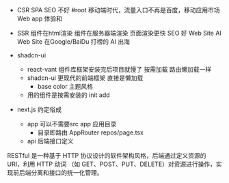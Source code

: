 - CSR SPA SEO 不好 #root
    移动端时代，流量入口不再是百度，移动应用市场
    Web app 体验和

- SSR 组件在html渲染
    组件在服务器端渲染
    页面渲染更快  SEO 好
    Web Site
    AI Web Site 在Google/BaiDu  打榜的
    AI 出海
  
- shadcn-ui
    - react-vant 组件库框架安装完后项目就慢了
        按需加载  路由懒加载一样
    - shadcn-ui 更现代的前端框架
        直接是懒加载
        - base color 主题风格
    - 用的组件是按需安装的
        init
        add
- next.js 约定俗成
  - app
      可以不需要src
      app 应用目录
      - 目录即路由
        AppRouter
        repos/page.tsx
  - api
      后端接口定义

RESTful 是一种基于 HTTP 协议设计的软件架构风格，后端通过定义资源的 URI，利用 HTTP 动词
（如 GET、POST、PUT、DELETE）对资源进行操作，实现前后端分离和接口的统一化管理。